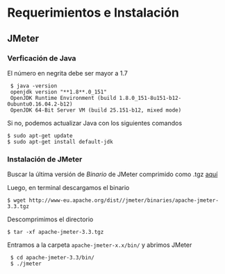 # Requerimientos e Instalación

## JMeter
### Verficación de Java
El número en negrita debe ser mayor a 1.7
```
 $ java -version
 openjdk version "**1.8**.0_151"
 OpenJDK Runtime Environment (build 1.8.0_151-8u151-b12-0ubuntu0.16.04.2-b12)
 OpenJDK 64-Bit Server VM (build 25.151-b12, mixed mode)
```

Si no, podemos actualizar Java con los siguientes comandos
``` 
$ sudo apt-get update
$ sudo apt-get install default-jdk
```

### Instalación de JMeter
Buscar la última versión de *Binario* de JMeter comprimido como .tgz [aquí](http://jmeter.apache.org/download_jmeter.cgi) 

Luego, en terminal descargamos el binario

``` $ wget http://www-eu.apache.org/dist//jmeter/binaries/apache-jmeter-3.3.tgz ```

Descomprimimos el directorio

``` $ tar -xf apache-jmeter-3.3.tgz ```

Entramos a la carpeta ``apache-jmeter-x.x/bin/`` y abrimos JMeter

```
 $ cd apache-jmeter-3.3/bin/
 $ ./jmeter
```

